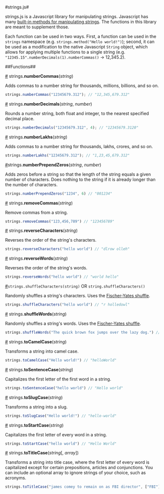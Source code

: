 #strings.js#

strings.js is a Javascript library for manipulating strings. Javascript has many [built-in methods for manipulating strings](http://www.w3schools.com/jsref/jsref_obj_string.asp). The functions in this library are meant to supplement those.

Each function can be used in two ways. First, a function can be used in the `strings` namespace (e.g. `strings.method("Hello world!")`); second, it can be used as a modification to the native Javascript `String` object, which allows for applying multiple functions to a single string (e.g. `"12345.15".numberDecimals(1).numberCommas()` &rarr; 12,345.2).

##Functions##

<a name="numberCommas" href="#numberCommas">#</a> strings.<b>numberCommas</b>(<i>string</i>)

Adds commas to a number string for thousands, millions, billions, and so on.

```js
strings.numberCommas("12345679.312"); // "12,345,679.312"
```

<a name="numberDecimals" href="#numberDecimals">#</a> strings.<b>numberDecimals</b>(<i>string</i>, <i>number</i>)

Rounds a number string, both float and integer, to the nearest specified decimal place.

```js
strings.numberDecimals("12345679.312", 4); // "12345679.3120"
```

<a name="numberLakhs" href="#numberLakhs">#</a> strings.<b>numberLakhs</b>(<i>string</i>)

Adds commas to a number string for thousands, lakhs, crores, and so on.

```js
strings.numberLakhs("12345679.312"); // "1,23,45,679.312"
```

<a name="numberPrependZeros" href="#numberPrependZeros">#</a>strings.<b>numberPrependZeros</b>(<i>string</i>, <i>number</i>)

Adds zeros before a string so that the length of the string equals a given number of characters. Does nothing to the string if it is already longer than the number of characters.

```js
strings.numberPrependZeros("1234", 6) // "001234"
```

<a name="removeCommas" href="#removeCommas">#</a> strings.<b>removeCommas</b>(<i>string</i>)

Remove commas from a string.

```js
strings.removeCommas("123,456,789") // "123456789"
```

<a name="reverseCharacters" href="#reverseCharacters">#</a> strings.<b>reverseCharacters</b>(<i>string</i>)

Reverses the order of the string's characters.

```js
strings.reverseCharacters("hello world") // "dlrow olleh"
```

<a name="reverseWords" href="#reverseWords">#</a> strings.<b>reverseWords</b>(<i>string</i>)

Reverses the order of the string's words.

```js
strings.reverseWords("hello world") // "world hello"
```

<a name="shuffleCharacters" href="#shuffleCharacters">#</a>`strings.shuffleCharacters(string)` OR `string.shuffleCharacters()`

Randomly shuffles a string's characters. Uses the [Fischer-Yates shuffle](https://en.wikipedia.org/wiki/Fisher%E2%80%93Yates_shuffle).

```js
strings.shuffleCharacters("hello world") // "r holledowl"
```

<a name="shuffleWords" href="#shuffleWords">#</a> strings.<b>shuffleWords</b>(<i>string</i>)

Randomly shuffles a string's words. Uses the [Fischer-Yates shuffle](https://en.wikipedia.org/wiki/Fisher%E2%80%93Yates_shuffle).

```js
strings.shuffleWords("The quick brown fox jumps over the lazy dog.") // "brown lazy the The fox dog. quick over jumps"
```

<a name="toCamelCase" href="#toCamelCase">#</a> strings.<b>toCamelCase</b>(<i>string</i>)

Transforms a string into camel case.

```js
strings.toCamelCase("Hello world!") // "helloWorld"
```

<a name="toSentenceCase" href="#toSentenceCase">#</a> strings.<b>toSentenceCase</b>(<i>string</i>)

Capitalizes the first letter of the first word in a string.

```js
strings.toSentenceCase("hello world") // "Hello world"
```

<a name="toSlugCase" href="#toSlugCase">#</a> strings.<b>toSlugCase</b>(<i>string</i>)

Transforms a string into a slug.

```js
strings.toSlugCase("Hello world!") // "hello-world"
```

<a name="toStartCase" href="#toStartCase">#</a> strings.<b>toStartCase</b>(<i>string</i>)

Capitalizes the first letter of every word in a string.

```js
strings.toStartCase("hello world") // "Hello World"
```

<a name="toTitleCase" href="#toTitleCase">#</a> strings.<b>toTitleCase</b>(<i>string</i>[, <i>array</i>])

Transforms a string into title case, where the first letter of every word is capitalized except for certain prepositions, articles and conjunctions. You can include an optional array to ignore strings of your choice, such as acronyms.

```js
strings.toTitleCase("james comey to remain on as FBI director", ["FBI"]) // "James Comey to Remain on as FBI Director"
```
